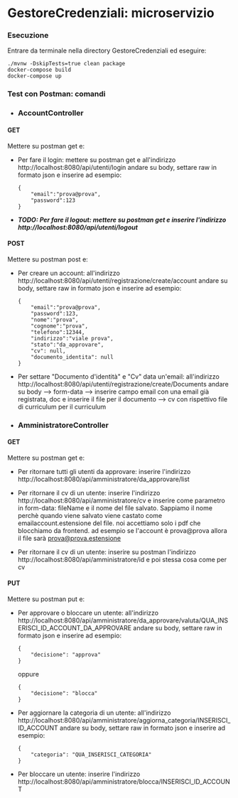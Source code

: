 # GestoreCredenziali: microservizio

### Esecuzione
Entrare da terminale nella directory GestoreCredenziali ed eseguire:
```
./mvnw -DskipTests=true clean package
docker-compose build
docker-compose up
```


### Test con Postman: comandi

- ### AccountController

#### GET
Mettere su postman get e:
- Per fare il login: mettere su postman get e all'indirizzo http://localhost:8080/api/utenti/login
andare su body, settare raw in formato json e inserire ad esempio:
	```
	{
		"email":"prova@prova",
		"password":123
	}
	```

- ***TODO: Per fare il logout: mettere su postman get e inserire l'indirizzo http://localhost:8080/api/utenti/logout***

#### POST
Mettere su postman post e:
- Per creare un account: all'indirizzo http://localhost:8080/api/utenti/registrazione/create/account
andare su body, settare raw in formato json e inserire ad esempio:

	```
	{
		"email":"prova@prova",
		"password":123,
		"nome":"prova",
		"cognome":"prova",
		"telefono":12344,
		"indirizzo":"viale prova",
		"stato":"da_approvare",
		"cv": null,
		"documento_identita": null
	}
	```

- Per settare "Documento d'identità" e "Cv" data un'email: all'indirizzo http://localhost:8080/api/utenti/registrazione/create/Documents
andare su body --> form-data --> inserire campo email con una email già registrata, doc e inserire il file 
per il documento --> cv con rispettivo file di curriculum per il curriculum



- ### AmministratoreController

#### GET
Mettere su postman get e:
- Per ritornare tutti gli utenti da approvare: inserire l'indirizzo http://localhost:8080/api/amministratore/da_approvare/list

- Per ritornare il cv di un utente: inserire l'indirizzo http://localhost:8080/api/amministratore/cv
  e inserire come parametro in form-data: fileName e il nome del file salvato. Sappiamo il nome
  perchè quando viene salvato viene castato come emailaccount.estensione del file. noi accettiamo solo i pdf
  che blocchiamo da frontend. ad esempio se l'account è prova@prova allora il file sarà prova@prova.estensione

- Per ritornare il cv di un utente: inserire su postman l'indirizzo http://localhost:8080/api/amministratore/id
  e poi stessa cosa come per cv


#### PUT
Mettere su postman put e:
- Per approvare o bloccare un utente: all'indirizzo http://localhost:8080/api/amministratore/da_approvare/valuta/QUA_INSERISCI_ID_ACCOUNT_DA_APPROVARE
andare su body, settare raw in formato json e inserire ad esempio:
	```
	{
		"decisione": "approva"
	}
	```
	oppure
	
	```
	{
		"decisione": "blocca"
	}
 	```

- Per aggiornare la categoria di un utente: all'indirizzo http://localhost:8080/api/amministratore/aggiorna_categoria/INSERISCI_ID_ACCOUNT
andare su body, settare raw in formato json e inserire ad esempio:
	```
	{
		"categoria": "QUA_INSERISCI_CATEGORIA"
	}
	```

- Per bloccare un utente: inserire l'indirizzo http://localhost:8080/api/amministratore/blocca/INSERISCI_ID_ACCOUNT
